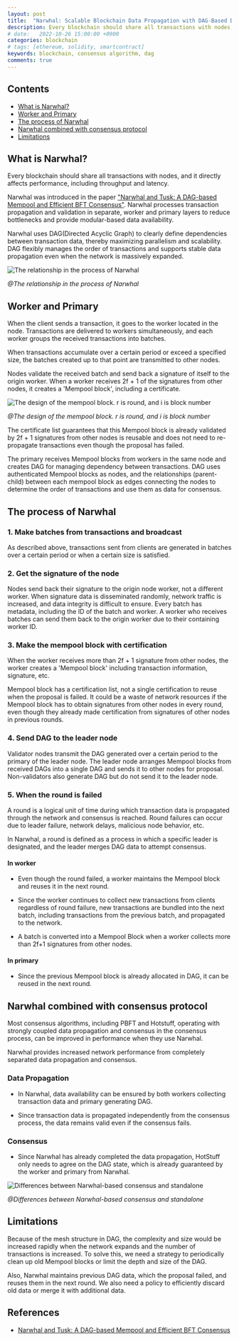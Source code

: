 ```yaml
---
layout: post
title:  "Narwhal: Scalable Blockchain Data Propagation with DAG-Based Design" 
description: Every blockchain should share all transactions with nodes, and it directly affects performance, including throughput and latency. Narwhal was introduced in the paper “Narwhal and Tusk…" 
# date:   2022-10-26 15:00:00 +0900
categories: blockchain
# tags: [ethereum, solidity, smartcontract]
keywords: blockchain, consensus algorithm, dag
comments: true
---
```


## Contents

- [What is Narwhal?](#what-is-narwhal)
- [Worker and Primary](#worker-and-primary)
- [The process of Narwhal](#the-process-of-narwhal)
- [Narwhal combined with consensus protocol](#narwhal-combined-with-consensus-protocol)
- [Limitations](#limitations)

## What is Narwhal?

Every blockchain should share all transactions with nodes, and it directly affects performance, including throughput and latency.

Narwhal was introduced in the paper ["Narwhal and Tusk: A DAG-based Mempool and Efficient BFT Consensus"](https://arxiv.org/abs/2105.11827). Narwhal processes transaction propagation and validation in separate, worker and primary layers to reduce bottlenecks and provide modular-based data availability.

Narwhal uses DAG(Directed Acyclic Graph) to clearly define dependencies between transaction data, thereby maximizing parallelism and scalability. DAG flexibly manages the order of transactions and supports stable data propagation even when the network is massively expanded.

![The relationship in the process of Narwhal](https://github.com/user-attachments/assets/975a0c88-d70b-47c9-b1f8-1f9b0808baf1)

*@The relationship in the process of Narwhal*

## Worker and Primary

When the client sends a transaction, it goes to the worker located in the node. Transactions are delivered to workers simultaneously, and each worker groups the received transactions into batches.

When transactions accumulate over a certain period or exceed a specified size, the batches created up to that point are transmitted to other nodes.

Nodes validate the received batch and send back a signature of itself to the origin worker. When a worker receives 2f + 1 of the signatures from other nodes, it creates a 'Mempool block', including a certificate.

![The design of the mempool block. r is round, and i is block number](https://github.com/user-attachments/assets/36fc3b5e-1911-4d9d-8b78-8b33c7daa697)

*@The design of the mempool block. r is round, and i is block number*

The certificate list guarantees that this Mempool block is already validated by 2f + 1 signatures from other nodes is reusable and does not need to re-propagate transactions even though the proposal has failed.

The primary receives Mempool blocks from workers in the same node and creates DAG for managing dependency between transactions. DAG uses authenticated Mempool blocks as nodes, and the relationships (parent-child) between each mempool block as edges connecting the nodes to determine the order of transactions and use them as data for consensus.

## The process of Narwhal

### 1. Make batches from transactions and broadcast

As described above, transactions sent from clients are generated in batches over a certain period or when a certain size is satisfied.

### 2. Get the signature of the node

Nodes send back their signature to the origin node worker, not a different worker. When signature data is disseminated randomly, network traffic is increased, and data integrity is difficult to ensure.
Every batch has metadata, including the ID of the batch and worker. A worker who receives batches can send them back to the origin worker due to their containing worker ID.

### 3. Make the mempool block with certification

When the worker receives more than 2f + 1 signature from other nodes, the worker creates a 'Mempool block' including transaction information, signature, etc.

Mempool block has a certification list, not a single certification to reuse when the proposal is failed. It could be a waste of network resources if the Mempool block has to obtain signatures from other nodes in every round, even though they already made certification from signatures of other nodes in previous rounds.

### 4. Send DAG to the leader node

Validator nodes transmit the DAG generated over a certain period to the primary of the leader node. The leader node arranges Mempool blocks from received DAGs into a single DAG and sends it to other nodes for proposal. Non-validators also generate DAG but do not send it to the leader node.

### 5. When the round is failed

A round is a logical unit of time during which transaction data is propagated through the network and consensus is reached. Round failures can occur due to leader failure, network delays, malicious node behavior, etc.

In Narwhal, a round is defined as a process in which a specific leader is designated, and the leader merges DAG data to attempt consensus.

#### In worker

- Even though the round failed, a worker maintains the Mempool block and reuses it in the next round.

- Since the worker continues to collect new transactions from clients regardless of round failure, new transactions are bundled into the next batch, including transactions from the previous batch, and propagated to the network.

- A batch is converted into a Mempool Block when a worker collects more than 2f+1 signatures from other nodes.

#### In primary

- Since the previous Mempool block is already allocated in DAG, it can be reused in the next round.

## Narwhal combined with consensus protocol

Most consensus algorithms, including PBFT and Hotstuff, operating with strongly coupled data propagation and consensus in the consensus process, can be improved in performance when they use Narwhal.

Narwhal provides increased network performance from completely separated data propagation and consensus.

### Data Propagation

- In Narwhal, data availability can be ensured by both workers collecting transaction data and primary generating DAG.

- Since transaction data is propagated independently from the consensus process, the data remains valid even if the consensus fails.

### Consensus

- Since Narwhal has already completed the data propagation, HotStuff only needs to agree on the DAG state, which is already guaranteed by the worker and primary from Narwhal.

![Differences between Narwhal-based consensus and standalone](https://github.com/user-attachments/assets/3107439d-ce19-4e25-bf88-483243ad68ac)

*@Differences between Narwhal-based consensus and standalone*

## Limitations

Because of the mesh structure in DAG, the complexity and size would be increased rapidly when the network expands and the number of transactions is increased. To solve this, we need a strategy to periodically clean up old Mempool blocks or limit the depth and size of the DAG.

Also, Narwhal maintains previous DAG data, which the proposal failed, and reuses them in the next round. We also need a policy to efficiently discard old data or merge it with additional data.

## References

- [Narwhal and Tusk: A DAG-based Mempool and Efficient BFT Consensus](https://arxiv.org/abs/2105.11827)
